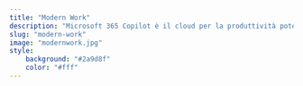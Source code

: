```yaml
---
title: "Modern Work"
description: "Microsoft 365 Copilot è il cloud per la produttività potenziato dall'AI che integra applicazioni di Office, strumenti di gestione dei dispositivi e sicurezza avanzata per il Modern Workplace."
slug: "modern-work"
image: "modernwork.jpg"
style:
    background: "#2a9d8f"
    color: "#fff"
---
```

